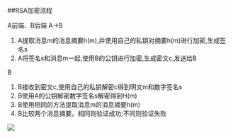##RSA加密流程

A前端、B后端
A->B

1. A提取消息m的消息摘要h(m),并使用自己的私钥对摘要h(m)进行加密,生成签名s
2. A将签名s和消息m一起,使用B的公钥进行加密,生成密文c,发送给B

B

1. B接收到密文c,使用自己的私钥解密c得到明文m和数字签名s
2. B使用A的公钥解密数字签名s解密得到H(m)
3. B使用相同的方法提取消息m的消息摘要h(m)
4. B比较两个消息摘要。相同则验证成功;不同则验证失败

![](https://ws1.sinaimg.cn/large/aaf377eegy1fockv48oa1j20yc0mqjso.jpg)